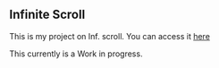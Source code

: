 ## Infinite Scroll

This is my project on Inf. scroll.
You can access it [here](https://priyamakhija6.github.io/InfiniteScroll)


This currently is a Work in progress.
